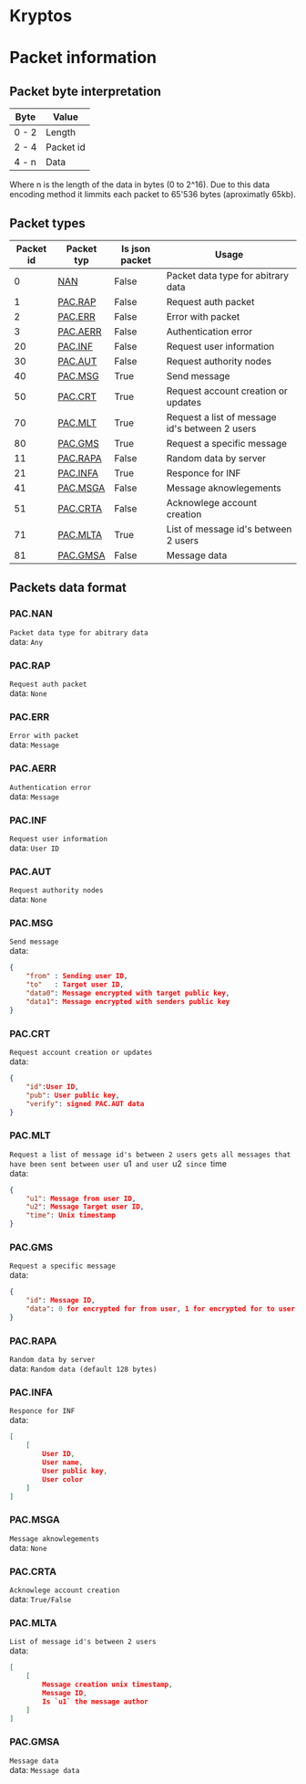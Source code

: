 # Kryptos


# Packet information

## Packet byte interpretation

Byte | Value
---   |  ---
0 - 2 | Length
2 - 4 | Packet id
4 - n | Data

Where n is the length of the data in bytes (0 to 2^16). Due to this data encoding method it limmits each packet to 65'536 bytes (aproximatly 65kb).


## Packet types

Packet id | Packet typ | Is json packet | Usage
---       | ---        | ---            | ---
   0      | [NAN     ](#pacnan ) | False          | Packet data type for abitrary data
   1      | [PAC.RAP ](#pacrap ) | False          | Request auth packet
   2      | [PAC.ERR ](#pacerr ) | False          | Error with packet
   3      | [PAC.AERR](#pacaerr) | False          | Authentication error
  20      | [PAC.INF ](#pacinf ) | False          | Request user information
  30      | [PAC.AUT ](#pacaut ) | False          | Request authority nodes
  40      | [PAC.MSG ](#pacmsg ) | True           | Send message
  50      | [PAC.CRT ](#paccrt ) | True           | Request account creation or updates
  70      | [PAC.MLT ](#pacmlt ) | True           | Request a list of message id's between 2 users
  80      | [PAC.GMS ](#pacgms ) | True           | Request a specific message
  11      | [PAC.RAPA](#pacrapa) | False          | Random data by server
  21      | [PAC.INFA](#pacinfa) | True           | Responce for INF
  41      | [PAC.MSGA](#pacmsga) | False          | Message aknowlegements
  51      | [PAC.CRTA](#paccrta) | False          | Acknowlege account creation
  71      | [PAC.MLTA](#pacmlta) | True           | List of message id's between 2 users
  81      | [PAC.GMSA](#pacgmsa) | False          | Message data


## Packets data format

### PAC.NAN
`Packet data type for abitrary data`\
data:
  ```Any```
### PAC.RAP
`Request auth packet`\
data:
```None```
### PAC.ERR
`Error with packet`\
data:
```Message```
### PAC.AERR
`Authentication error`\
data:
```Message```
### PAC.INF
`Request user information`\
data:
```User ID```
### PAC.AUT
`Request authority nodes`\
data:
```None```
### PAC.MSG
`Send message`\
data:
```json
{
    "from" : Sending user ID,
    "to"   : Target user ID,
    "data0": Message encrypted with target public key,
    "data1": Message encrypted with senders public key
}
```
### PAC.CRT
`Request account creation or updates`\
data:
```json
{
    "id":User ID,
    "pub": User public key,
    "verify": signed PAC.AUT data
}
```

### PAC.MLT
`Request a list of message id's between 2 users gets all messages that have been sent between user `u1`  and user  `u2`  since  `time\
data:
```json
{
    "u1": Message from user ID,
    "u2": Message Target user ID,
    "time": Unix timestamp
}
```

### PAC.GMS
`Request a specific message`\
data:
```json
{
    "id": Message ID,
    "data": 0 for encrypted for from user, 1 for encrypted for to user 
}
```
### PAC.RAPA
`Random data by server`\
data:
```Random data (default 128 bytes)```
### PAC.INFA
`Responce for INF`\
data:
```json
[
    [
        User ID,
        User name,
        User public key,
        User color
    ]
]
```
### PAC.MSGA
`Message aknowlegements`\
data:
```None```
### PAC.CRTA
`Acknowlege account creation`\
data:
```True/False```
### PAC.MLTA
`List of message id's between 2 users`\
data:
```json
[
    [
        Message creation unix timestamp,
        Message ID,
        Is `u1` the message author
    ]
]
```

### PAC.GMSA
`Message data`\
data:
```Message data```


